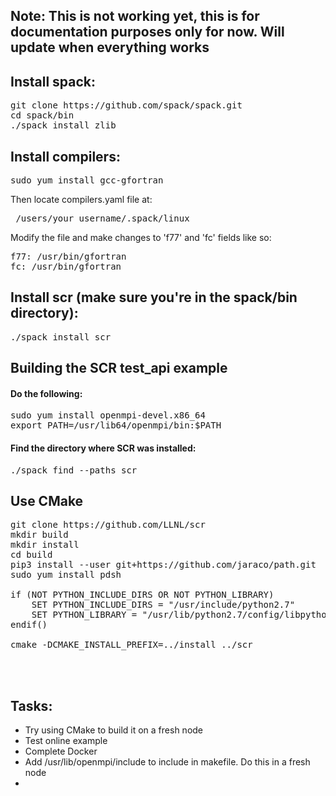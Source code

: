 ## Note: This is not working yet, this is for documentation purposes only for now. Will update when everything works

## Install spack:

<pre>git clone https://github.com/spack/spack.git
cd spack/bin
./spack install zlib
</pre>

## Install compilers:

<pre>sudo yum install gcc-gfortran</pre>

Then locate compilers.yaml file at:
<pre> /users/your_username/.spack/linux </pre>

Modify the file and make changes to 'f77' and 'fc' fields like so:
<pre>
f77: /usr/bin/gfortran
fc: /usr/bin/gfortran
</pre>

## Install scr (make sure you're in the spack/bin directory):

<pre>./spack install scr</pre>

## Building the SCR test_api example

#### Do the following:
<pre>
sudo yum install openmpi-devel.x86_64
export PATH=/usr/lib64/openmpi/bin:$PATH
</pre>

#### Find the directory where SCR was installed:
<pre>./spack find --paths scr</pre>


## Use CMake
<pre>
git clone https://github.com/LLNL/scr 
mkdir build
mkdir install
cd build
pip3 install --user git+https://github.com/jaraco/path.git
sudo yum install pdsh

if (NOT PYTHON_INCLUDE_DIRS OR NOT PYTHON_LIBRARY)
    SET PYTHON_INCLUDE_DIRS = "/usr/include/python2.7"
    SET PYTHON_LIBRARY = "/usr/lib/python2.7/config/libpython2.7.so"
endif()

cmake -DCMAKE_INSTALL_PREFIX=../install ../scr



</pre>
## Tasks:
<ul>
  <li>Try using CMake to build it on a fresh node</li>
  <li>Test online example</li>
  <li>Complete Docker</li>
  <li> Add /usr/lib/openmpi/include to include in makefile. Do this in a fresh node</li>
  <li></li>
</ul>

